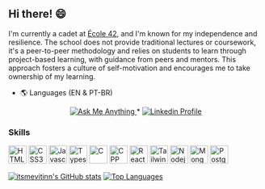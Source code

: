 ## Hi there! 😄

I'm currently a cadet at [École 42](https://42.rio/), and I'm known for my independence and resilience. The school does not provide traditional lectures or coursework, it's a peer-to-peer methodology and relies on students to learn through project-based learning, with guidance from peers and mentors. This approach fosters a culture of self-motivation and encourages me to take ownership of my learning.

* 🌎  Languages (EN & PT-BR)


<p align="center">
	<a href="mailto:vsergio@student.42.rio">
		<img alt="Ask Me Anything" src="https://img.shields.io/badge/-Ask_me_anything-blueviolet?style=flat&logo=Gmail&logoColor=white&link=mailto:vsergio@student.42.rio" />
	</a>
	<span> * </span>
	<a href="https://www.linkedin.com/in/itsmevitinn/">
		<img alt="Linkedin Profile" src="https://img.shields.io/badge/-Linkedin_Profile-0072b1?style=flat&logo=Linkedin&logoColor=white&link=https://www.linkedin.com/in/itsmevitinn/" />
	</a>
</p>

### Skills

<p align="left">
<a href="https://developer.mozilla.org/en-US/docs/Glossary/HTML5" target="_blank" rel="noreferrer"><img src="https://skillicons.dev/icons?i=html" width="36" height="36" alt="HTML5" /></a>
<a href="https://developer.mozilla.org/en-US/docs/Glossary/CSS" target="_blank" rel="noreferrer"><img src="https://skillicons.dev/icons?i=css" width="36" height="36" alt="CSS3" /></a>
<a href="https://developer.mozilla.org/en-US/docs/Web/JavaScript" target="_blank" rel="noreferrer"><img src="https://skillicons.dev/icons?i=js" width="36" height="36" alt="Javascript" /></a>
<a href="https://www.typescriptlang.org/" target="_blank" rel="noreferrer"><img src="https://skillicons.dev/icons?i=ts" width="36" height="36" alt="Typescript" /></a>
<a href="https://learn.microsoft.com/en-us/cpp/c-language/?view=msvc-170" target="_blank" rel="noreferrer"><img src="https://skillicons.dev/icons?i=c" width="36" height="36" alt="C" /></a>
<a href="https://isocpp.org/" target="_blank" rel="noreferrer"><img src="https://skillicons.dev/icons?i=cpp" width="36" height="36" alt="CPP" /></a>
<a href="https://reactjs.org/" target="_blank" rel="noreferrer"><img src="https://skillicons.dev/icons?i=react" width="36" height="36" alt="React" /></a>
<a href="https://tailwindcss.com/" target="_blank" rel="noreferrer"><img src="https://skillicons.dev/icons?i=tailwindcss" width="36" height="36" alt="TailwindCSS" /></a>
<a href="https://nodejs.org/en" target="_blank" rel="noreferrer"><img src="https://skillicons.dev/icons?i=nodejs" width="36" height="36" alt="Nodejs" /></a>
<a href="https://www.mongodb.com/" target="_blank" rel="noreferrer"><img src="https://skillicons.dev/icons?i=mongodb" width="36" height="36" alt="MongoDB" /></a>
<a href="https://www.postgresql.org/" target="_blank" rel="noreferrer"><img src="https://skillicons.dev/icons?i=postgresql" width="36" height="36" alt="PostgreSQL" /></a>

</p>

<a href="http://www.github.com/itsmevitinn"><img src="https://github-readme-stats.vercel.app/api?username=itsmevitinn&count_private=true&show_icons=true&theme=tokyonight" alt="itsmevitinn's GitHub stats" /></a>
<a href="https://github.com/itsmevitinn" align="left"><img src="https://github-readme-stats.vercel.app/api/top-langs/?username=itsmevitinn&layout=compact&theme=tokyonight" alt="Top Languages" /></a>
